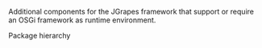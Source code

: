 Additional components for the JGrapes framework that support or require
an OSGi framework as runtime environment.

<div><object type="image/svg+xml" data="org/jgrapes/osgi/core/package-hierarchy.svg">Package hierarchy</object></div>


